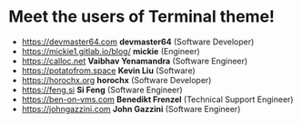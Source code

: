 # Meet the users of Terminal theme!
- https://devmaster64.com **devmaster64** (Software Developer)
- https://mickie1.gitlab.io/blog/ **mickie** (Engineer)
- https://calloc.net **Vaibhav Yenamandra** (Software Engineer)
- https://potatofrom.space **Kevin Liu** (Software)
- https://horochx.org **horochx** (Software Developer)
- https://feng.si **Si Feng** (Software Engineer)
- https://ben-on-vms.com **Benedikt Frenzel** (Technical Support Engineer)
- https://johngazzini.com **John Gazzini** (Software Engineer)

<!--
TEMPLATE:

- https://radoslawkoziel.pl **Radek Kozieł** (Software Designer and Developer)

-->
